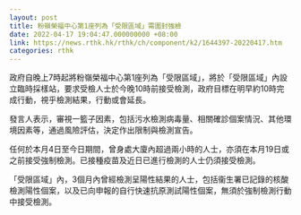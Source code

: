 ```yaml
---
layout: post
title: 粉嶺榮福中心第1座列為「受限區域」需圍封強檢
date: 2022-04-17 19:04:47.000000000 +08:00
link: https://news.rthk.hk/rthk/ch/component/k2/1644397-20220417.htm
categories: rthk
---
```


政府自晚上7時起將粉嶺榮福中心第1座列為「受限區域」，將於「受限區域」內設立臨時採樣站，要求受檢人士於今晚10時前接受檢測，政府目標在明早約10時完成行動，視乎檢測結果，行動或會延長。 

發言人表示，審視一籃子因素，包括污水檢測病毒量、相關確診個案情況、其他環境因素等，通過風險評估，決定作出限制與檢測宣告。 

任何於本月4日至今日期間，曾身處大廈內超過兩小時的人士，亦須在本月19日或之前接受強制檢測。已接種疫苗及近日已進行檢測的人士仍須接受檢測。 

「受限區域」內，3個月內曾經檢測呈陽性結果的人士，包括衞生署已記錄的核酸檢測陽性個案，以及已向申報的自行快速抗原測試陽性個案，無須於強制檢測行動中接受檢測。
